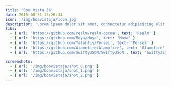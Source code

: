 ```yaml
---
title: 'Boa Vista Já'
date: 2015-08-31 13:26:34
icon: '/img/boavistaja/icon.jpg'
description: 'Lorem ipsum dolor sit amet, consectetur adipisicing elit. Expedita maiores quisquam id sunt, a architecto molestias velit, distinctio quidem non, nostrum provident quibusdam enim. Neque ipsam temporibus commodi facere minima.'
libs:
  - { url: 'https://github.com/realm/realm-cocoa', text: 'Realm' }
  - { url: 'https://github.com/Moya/Moya', text: 'Moya' }
  - { url: 'https://github.com/Yalantis/Persei', text: 'Persei' }
  - { url: 'https://github.com/Alamofire/Alamofire', text: 'Alamofire' }
  - { url: 'https://github.com/SwiftyJSON/SwiftyJSON', text: 'SwiftyJSON' }

screenshots:
  - { url: '/img/boavistaja/shot_0.png' }
  - { url: '/img/boavistaja/shot_1.png' }
  - { url: '/img/boavistaja/shot_2.png' }
---
```


